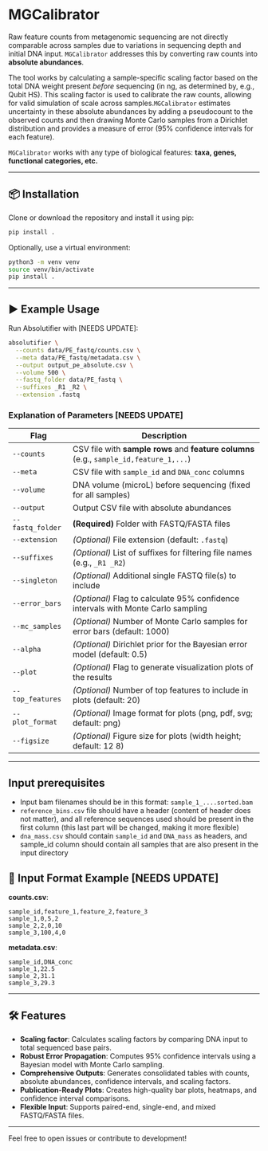 # MGCalibrator

Raw feature counts from metagenomic sequencing are not directly comparable across samples due to variations in sequencing depth and initial DNA input. `MGCalibrator` addresses this by converting raw counts into **absolute abundances**.

The tool works by calculating a sample-specific scaling factor based on the total DNA weight present *before* sequencing (in ng, as determined by, e.g., Qubit HS). This scaling factor is used to calibrate the raw counts, allowing for valid simulation of scale across samples.`MGCalibrator` estimates uncertainty in these absolute abundances by adding a pseudocount to the observed counts and then drawing Monte Carlo samples from a Dirichlet distribution and provides a measure of error (95% confidence intervals for each feature).

`MGCalibrator` works with any type of biological features: **taxa, genes, functional categories, etc.**

---

## 📦 Installation

Clone or download the repository and install it using pip:

```bash
pip install .
```

Optionally, use a virtual environment:

```bash
python3 -m venv venv
source venv/bin/activate
pip install .
```

---

## ▶️ Example Usage

Run Absolutifier with [NEEDS UPDATE]:

```bash
absolutifier \
  --counts data/PE_fastq/counts.csv \
  --meta data/PE_fastq/metadata.csv \
  --output output_pe_absolute.csv \
  --volume 500 \
  --fastq_folder data/PE_fastq \
  --suffixes _R1 _R2 \
  --extension .fastq
```

### Explanation of Parameters [NEEDS UPDATE]

| **Flag**         | **Description**                                                                 |
|------------------|---------------------------------------------------------------------------------|
| `--counts`       | CSV file with **sample rows** and **feature columns** (e.g., `sample_id,feature_1,...`) |
| `--meta`         | CSV file with `sample_id` and `DNA_conc` columns                               |
| `--volume`       | DNA volume (microL) before sequencing (fixed for all samples)                              |
| `--output`       | Output CSV file with absolute abundances                                       |
| `--fastq_folder` | **(Required)** Folder with FASTQ/FASTA files                                     |
| `--extension`    | *(Optional)* File extension (default: `.fastq`)                                |
| `--suffixes`     | *(Optional)* List of suffixes for filtering file names (e.g., `_R1 _R2`)       |
| `--singleton`    | *(Optional)* Additional single FASTQ file(s) to include                        |
| `--error_bars`   | *(Optional)* Flag to calculate 95% confidence intervals with Monte Carlo sampling |
| `--mc_samples`   | *(Optional)* Number of Monte Carlo samples for error bars (default: 1000)      |
| `--alpha`        | *(Optional)* Dirichlet prior for the Bayesian error model (default: 0.5)        |
| `--plot`         | *(Optional)* Flag to generate visualization plots of the results               |
| `--top_features` | *(Optional)* Number of top features to include in plots (default: 20)          |
| `--plot_format`  | *(Optional)* Image format for plots (png, pdf, svg; default: png)               |
| `--figsize`      | *(Optional)* Figure size for plots (width height; default: 12 8)                |

---

## Input prerequisites

- Input bam filenames should be in this format: `sample_1_....sorted.bam`
- `reference_bins.csv` file should have a header (content of header does not matter), and all reference sequences used should be present in the first column (this last part will be changed, making it more flexible)
- `dna_mass.csv` should contain `sample_id` and `DNA_mass` as headers, and sample_id column should contain all samples that are also present in the input directory

## 🧪 Input Format Example [NEEDS UPDATE]

**counts.csv**:

```csv
sample_id,feature_1,feature_2,feature_3
sample_1,0,5,2
sample_2,2,0,10
sample_3,100,4,0
```

**metadata.csv**:

```csv
sample_id,DNA_conc
sample_1,22.5
sample_2,31.1
sample_3,29.3
```

---

## 🛠️ Features

- **Scaling factor**: Calculates scaling factors by comparing DNA input to total sequenced base pairs.
- **Robust Error Propagation**: Computes 95% confidence intervals using a Bayesian model with Monte Carlo sampling.
- **Comprehensive Outputs**: Generates consolidated tables with counts, absolute abundances, confidence intervals, and scaling factors.
- **Publication-Ready Plots**: Creates high-quality bar plots, heatmaps, and confidence interval comparisons.
- **Flexible Input**: Supports paired-end, single-end, and mixed FASTQ/FASTA files.

---

Feel free to open issues or contribute to development!
